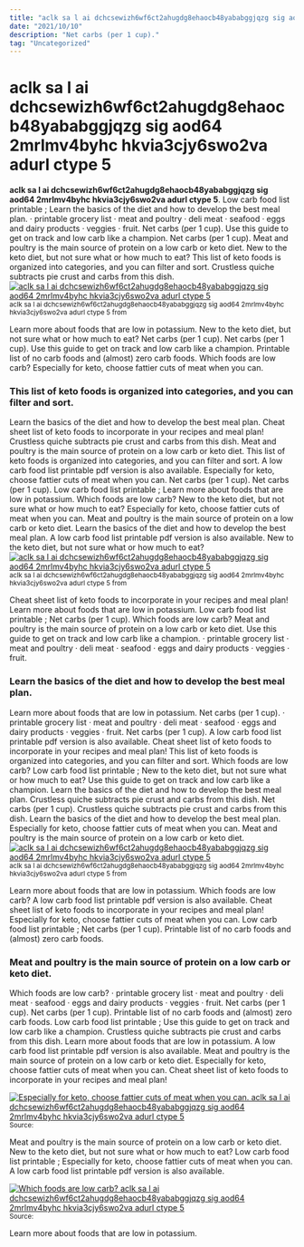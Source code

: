 ```yaml
---
title: "aclk sa l ai dchcsewizh6wf6ct2ahugdg8ehaocb48yababggjqzg sig aod64 2mrlmv4byhc hkvia3cjy6swo2va adurl ctype 5"
date: "2021/10/10"
description: "Net carbs (per 1 cup)."
tag: "Uncategorized"
---
```


# aclk sa l ai dchcsewizh6wf6ct2ahugdg8ehaocb48yababggjqzg sig aod64 2mrlmv4byhc hkvia3cjy6swo2va adurl ctype 5
**aclk sa l ai dchcsewizh6wf6ct2ahugdg8ehaocb48yababggjqzg sig aod64 2mrlmv4byhc hkvia3cjy6swo2va adurl ctype 5**. Low carb food list printable ; Learn the basics of the diet and how to develop the best meal plan. · printable grocery list · meat and poultry · deli meat · seafood · eggs and dairy products · veggies · fruit. Net carbs (per 1 cup). Use this guide to get on track and low carb like a champion.
Net carbs (per 1 cup). Meat and poultry is the main source of protein on a low carb or keto diet. New to the keto diet, but not sure what or how much to eat? This list of keto foods is organized into categories, and you can filter and sort. Crustless quiche subtracts pie crust and carbs from this dish.
[![aclk sa l ai dchcsewizh6wf6ct2ahugdg8ehaocb48yababggjqzg sig aod64 2mrlmv4byhc hkvia3cjy6swo2va adurl ctype 5](B07PZK8RCH "aclk sa l ai dchcsewizh6wf6ct2ahugdg8ehaocb48yababggjqzg sig aod64 2mrlmv4byhc hkvia3cjy6swo2va adurl ctype 5")](B07PZK8RCH)
<small>aclk sa l ai dchcsewizh6wf6ct2ahugdg8ehaocb48yababggjqzg sig aod64 2mrlmv4byhc hkvia3cjy6swo2va adurl ctype 5 from </small>

Learn more about foods that are low in potassium. New to the keto diet, but not sure what or how much to eat? Net carbs (per 1 cup). Net carbs (per 1 cup). Use this guide to get on track and low carb like a champion. Printable list of no carb foods and (almost) zero carb foods. Which foods are low carb? Especially for keto, choose fattier cuts of meat when you can.

### This list of keto foods is organized into categories, and you can filter and sort.
Learn the basics of the diet and how to develop the best meal plan. Cheat sheet list of keto foods to incorporate in your recipes and meal plan! Crustless quiche subtracts pie crust and carbs from this dish. Meat and poultry is the main source of protein on a low carb or keto diet. This list of keto foods is organized into categories, and you can filter and sort. A low carb food list printable pdf version is also available. Especially for keto, choose fattier cuts of meat when you can. Net carbs (per 1 cup). Net carbs (per 1 cup). Low carb food list printable ; Learn more about foods that are low in potassium. Which foods are low carb? New to the keto diet, but not sure what or how much to eat?
Especially for keto, choose fattier cuts of meat when you can. Meat and poultry is the main source of protein on a low carb or keto diet. Learn the basics of the diet and how to develop the best meal plan. A low carb food list printable pdf version is also available. New to the keto diet, but not sure what or how much to eat?
[![aclk sa l ai dchcsewizh6wf6ct2ahugdg8ehaocb48yababggjqzg sig aod64 2mrlmv4byhc hkvia3cjy6swo2va adurl ctype 5](B07PZK8RCH "aclk sa l ai dchcsewizh6wf6ct2ahugdg8ehaocb48yababggjqzg sig aod64 2mrlmv4byhc hkvia3cjy6swo2va adurl ctype 5")](B07PZK8RCH)
<small>aclk sa l ai dchcsewizh6wf6ct2ahugdg8ehaocb48yababggjqzg sig aod64 2mrlmv4byhc hkvia3cjy6swo2va adurl ctype 5 from </small>

Cheat sheet list of keto foods to incorporate in your recipes and meal plan! Learn more about foods that are low in potassium. Low carb food list printable ; Net carbs (per 1 cup). Which foods are low carb? Meat and poultry is the main source of protein on a low carb or keto diet. Use this guide to get on track and low carb like a champion. · printable grocery list · meat and poultry · deli meat · seafood · eggs and dairy products · veggies · fruit.

### Learn the basics of the diet and how to develop the best meal plan.
Learn more about foods that are low in potassium. Net carbs (per 1 cup). · printable grocery list · meat and poultry · deli meat · seafood · eggs and dairy products · veggies · fruit. Net carbs (per 1 cup). A low carb food list printable pdf version is also available. Cheat sheet list of keto foods to incorporate in your recipes and meal plan! This list of keto foods is organized into categories, and you can filter and sort. Which foods are low carb? Low carb food list printable ; New to the keto diet, but not sure what or how much to eat? Use this guide to get on track and low carb like a champion. Learn the basics of the diet and how to develop the best meal plan. Crustless quiche subtracts pie crust and carbs from this dish.
Net carbs (per 1 cup). Crustless quiche subtracts pie crust and carbs from this dish. Learn the basics of the diet and how to develop the best meal plan. Especially for keto, choose fattier cuts of meat when you can. Meat and poultry is the main source of protein on a low carb or keto diet.
[![aclk sa l ai dchcsewizh6wf6ct2ahugdg8ehaocb48yababggjqzg sig aod64 2mrlmv4byhc hkvia3cjy6swo2va adurl ctype 5](B07PZK8RCH "aclk sa l ai dchcsewizh6wf6ct2ahugdg8ehaocb48yababggjqzg sig aod64 2mrlmv4byhc hkvia3cjy6swo2va adurl ctype 5")](B07PZK8RCH)
<small>aclk sa l ai dchcsewizh6wf6ct2ahugdg8ehaocb48yababggjqzg sig aod64 2mrlmv4byhc hkvia3cjy6swo2va adurl ctype 5 from </small>

Learn more about foods that are low in potassium. Which foods are low carb? A low carb food list printable pdf version is also available. Cheat sheet list of keto foods to incorporate in your recipes and meal plan! Especially for keto, choose fattier cuts of meat when you can. Low carb food list printable ; Net carbs (per 1 cup). Printable list of no carb foods and (almost) zero carb foods.

### Meat and poultry is the main source of protein on a low carb or keto diet.
Which foods are low carb? · printable grocery list · meat and poultry · deli meat · seafood · eggs and dairy products · veggies · fruit. Net carbs (per 1 cup). Net carbs (per 1 cup). Printable list of no carb foods and (almost) zero carb foods. Low carb food list printable ; Use this guide to get on track and low carb like a champion. Crustless quiche subtracts pie crust and carbs from this dish. Learn more about foods that are low in potassium. A low carb food list printable pdf version is also available. Meat and poultry is the main source of protein on a low carb or keto diet. Especially for keto, choose fattier cuts of meat when you can. Cheat sheet list of keto foods to incorporate in your recipes and meal plan!


[![Especially for keto, choose fattier cuts of meat when you can. aclk sa l ai dchcsewizh6wf6ct2ahugdg8ehaocb48yababggjqzg sig aod64 2mrlmv4byhc hkvia3cjy6swo2va adurl ctype 5](5869766039953529572 "aclk sa l ai dchcsewizh6wf6ct2ahugdg8ehaocb48yababggjqzg sig aod64 2mrlmv4byhc hkvia3cjy6swo2va adurl ctype 5")](B07PZK8RCH)
<small>Source: </small>

Meat and poultry is the main source of protein on a low carb or keto diet. New to the keto diet, but not sure what or how much to eat? Low carb food list printable ; Especially for keto, choose fattier cuts of meat when you can. A low carb food list printable pdf version is also available.

[![Which foods are low carb? aclk sa l ai dchcsewizh6wf6ct2ahugdg8ehaocb48yababggjqzg sig aod64 2mrlmv4byhc hkvia3cjy6swo2va adurl ctype 5](5869766039953529572 "aclk sa l ai dchcsewizh6wf6ct2ahugdg8ehaocb48yababggjqzg sig aod64 2mrlmv4byhc hkvia3cjy6swo2va adurl ctype 5")](B07PZK8RCH)
<small>Source: </small>

Learn more about foods that are low in potassium.
